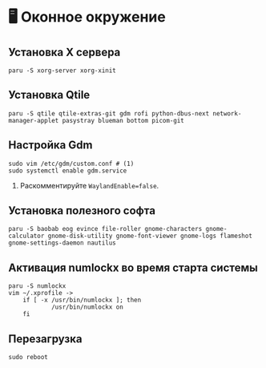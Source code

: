 # 🖥 Оконное окружение

## Установка X сервера

```
paru -S xorg-server xorg-xinit
```

## Установка Qtile

```
paru -S qtile qtile-extras-git gdm rofi python-dbus-next network-manager-applet pasystray blueman bottom picom-git
```

## Настройка Gdm

```
sudo vim /etc/gdm/custom.conf # (1)
sudo systemctl enable gdm.service
```

1. Раскомментируйте `WaylandEnable=false`.

## Установка полезного софта

```
paru -S baobab eog evince file-roller gnome-characters gnome-calculator gnome-disk-utility gnome-font-viewer gnome-logs flameshot gnome-settings-daemon nautilus
```

## Активация numlockx во время старта системы

```
paru -S numlockx
vim ~/.xprofile ->
    if [ -x /usr/bin/numlockx ]; then
            /usr/bin/numlockx on
    fi
```

## Перезагрузка

```
sudo reboot
```

##
